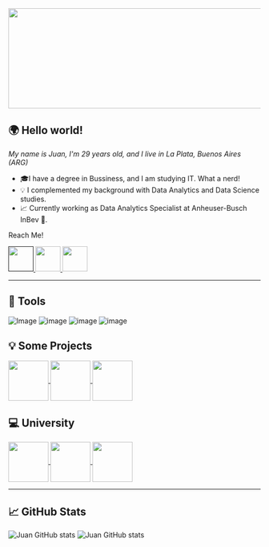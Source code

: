 <img src="https://thumbs.gfycat.com/BewitchedAntiqueAllensbigearedbat-size_restricted.gif" width=1200 height =200>


## 🌍 Hello world!
*My name is Juan, I'm 29 years old, and I live in La Plata, Buenos Aires (ARG)*

* 🎓I have a degree in Bussiness, and I am studying IT. What a nerd!
* 💡 I complemented my background with Data Analytics and Data Science studies.
* 📈 Currently working as Data Analytics Specialist at Anheuser-Busch InBev 🍺.

Reach Me!

<a href="">
  <img src="https://cdn-icons.flaticon.com/png/512/1527/premium/1527096.png?token=exp=1651438432~hmac=1601fc563804903047208c17c7855401" width=50px>
</a>
<a href="https://www.linkedin.com/in/juan-sirai/">
  <img src="https://cdn-icons-png.flaticon.com/512/174/174857.png" width=50px>
</a>
<a href="mailto:juanbsirai664@gmail.com">
  <img src="https://cdn-icons-png.flaticon.com/512/893/893292.png" width=50px>
</a>


-----------------------

## 🔧 Tools

![Image](https://img.shields.io/badge/PowerBI-F2C811?style=for-the-badge&logo=Power%20BI&logoColor=white)
![image](https://img.shields.io/badge/Tableau-E97627?style=for-the-badge&logo=Tableau&logoColor=white)
![image](https://img.shields.io/badge/conda-342B029.svg?&style=for-the-badge&logo=anaconda&logoColor=white)
![image](https://img.shields.io/badge/Python-FFD43B?style=for-the-badge&logo=python&logoColor=blue)

## 💡 Some Projects

<a href="https://github.com/juansirai/Energy-Consumption">
  <img align="center" height="80em" src="https://github-readme-stats.vercel.app/api/pin/?username=juansirai&repo=Energy-Consumption&theme=dark" />
</a>  

<a href="https://github.com/juansirai/HR-Attrition">
  <img align="center" height="80em" src="https://github-readme-stats.vercel.app/api/pin/?username=juansirai&repo=HR-Attrition&theme=dark" />
</a>  

<a href="https://github.com/juansirai/jump2digital">
  <img align="center" height="80em" src="https://github-readme-stats.vercel.app/api/pin/?username=juansirai&repo=jump2digital&theme=dark" />
</a> 

## 💻 University

<a href="https://github.com/juansirai/AyED">
  <img align="center" height="80em" src="https://github-readme-stats.vercel.app/api/pin/?username=juansirai&repo=AyED&theme=dark" />
</a>  

<a href="https://github.com/juansirai/FOD-Practica">
  <img align="center" height="80em" src="https://github-readme-stats.vercel.app/api/pin/?username=juansirai&repo=FOD-Practica&theme=dark" />
</a>  

<a href="https://github.com/juansirai/SeminarioPython">
  <img align="center" height="80em" src="https://github-readme-stats.vercel.app/api/pin/?username=juansirai&repo=SeminarioPython&theme=dark" />
</a>  

------------------------
## 📈 GitHub Stats
![Juan GitHub stats](https://github-profile-summary-cards.vercel.app/api/cards/productive-time?username=juansirai&theme=radical&utcOffset=-3)
![Juan GitHub stats](http://github-profile-summary-cards.vercel.app/api/cards/most-commit-language?username=juansirai&theme=radical)

